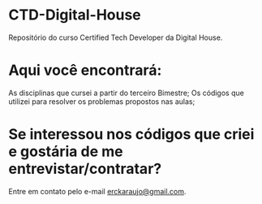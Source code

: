 # CTD-Digital-House
Repositório do curso Certified Tech Developer da Digital House.


# Aqui você encontrará: 
As disciplinas que cursei a partir do terceiro Bimestre;
Os códigos que utilizei para resolver os problemas propostos nas aulas;

# Se interessou nos códigos que criei e gostária de me entrevistar/contratar?
Entre em contato pelo e-mail erckaraujo@gmail.com.
